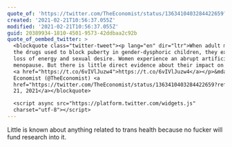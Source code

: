 ```yaml
---
quote_of: 'https://twitter.com/TheEconomist/status/1363410403284422659?s=09'
created: '2021-02-21T10:56:37.055Z'
modified: '2021-02-21T10:56:37.055Z'
guid: 20389934-1810-4501-9573-42ddbaa2c92b
quote_of_oembed_twitter: >
  <blockquote class="twitter-tweet"><p lang="en" dir="ltr">When adult men take
  the drugs used to block puberty in gender-dysphoric children, they experience
  loss of energy and sexual desire. Women experience an abrupt artificial
  menopause. But there is little direct evidence about their impact on children
  <a href="https://t.co/6vIVlJuzw4">https://t.co/6vIVlJuzw4</a></p>&mdash; The
  Economist (@TheEconomist) <a
  href="https://twitter.com/TheEconomist/status/1363410403284422659?ref_src=twsrc%5Etfw">February
  21, 2021</a></blockquote>

  <script async src="https://platform.twitter.com/widgets.js"
  charset="utf-8"></script>
---
```

Little is known about anything related to trans health because no fucker will fund research into it.
